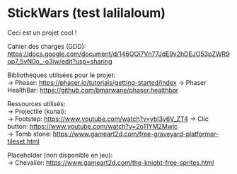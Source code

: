 StickWars (test lalilaloum)
=========

Ceci est un projet cool !  
   
Cahier des charges (GDD): https://docs.google.com/document/d/146OOi7Vn77JdE9v2hDEJO53pZWR9op7_5vN0o_-o3iw/edit?usp=sharing  
  
Bibliothèques utilisées pour le projet:  
-\> Phaser: https://phaser.io/tutorials/getting-started/index 
-\> Phaser HealthBar: https://github.com/bmarwane/phaser.healthbar
  
  
Ressources utilisés:  
-\> Projectile (kunai):  
-\> Footstep: https://www.youtube.com/watch?v=ybl3y6V_ZT4
-\> Clic button: https://www.youtube.com/watch?v=2o11YM2Mwjc  
-\> Tomb stone: https://www.gameart2d.com/free-graveyard-platformer-tileset.html
  
Placeholder (non disponible en jeu):  
-\> Chevalier: https://www.gameart2d.com/the-knight-free-sprites.html

